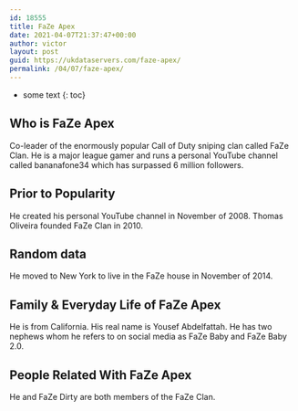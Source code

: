```yaml
---
id: 18555
title: FaZe Apex
date: 2021-04-07T21:37:47+00:00
author: victor
layout: post
guid: https://ukdataservers.com/faze-apex/
permalink: /04/07/faze-apex/
---
```


* some text
{: toc}


## Who is FaZe Apex



Co-leader of the enormously popular Call of Duty sniping clan called FaZe Clan. He is a major league gamer and runs a personal YouTube channel called bananafone34 which has surpassed 6 million followers. 

                
                
                
## Prior to Popularity



He created his personal YouTube channel in November of 2008. Thomas Oliveira founded FaZe Clan in 2010. 

                
                
                
## Random data



He moved to New York to live in the FaZe house in November of 2014.

                
                
                
## Family & Everyday Life of FaZe Apex



He is from California. His real name is Yousef Abdelfattah. He has two nephews whom he refers to on social media as FaZe Baby and FaZe Baby 2.0.

                
                
                
## People Related With FaZe Apex



He and FaZe Dirty are both members of the FaZe Clan.

                
              
            
          
          
          